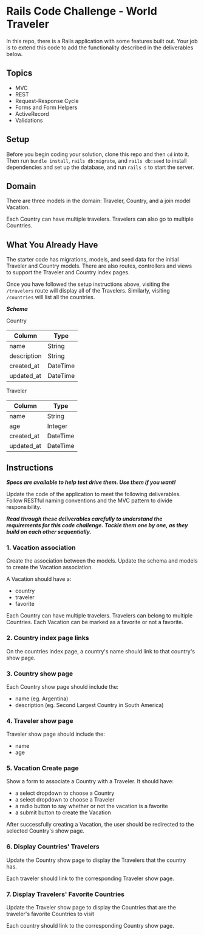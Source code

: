 # Rails Code Challenge - World Traveler

In this repo, there is a Rails application with some features built out. Your job is to extend this code to add the functionality described in the deliverables below.

## Topics

- MVC
- REST
- Request-Response Cycle
- Forms and Form Helpers
- ActiveRecord
- Validations

## Setup

Before you begin coding your solution, clone this repo and then `cd` into it. Then run `bundle install`, `rails db:migrate`, and `rails db:seed` to install dependencies and set up the database, and run `rails s` to start the server.

## Domain

There are three models in the domain: Traveler, Country, and a join model Vacation.

Each Country can have multiple travelers. Travelers can also go to multiple Countries.

## What You Already Have

The starter code has migrations, models, and seed data for the initial Traveler and Country models. There are also routes, controllers and views to support the Traveler and Country index pages.

Once you have followed the setup instructions above, visiting the `/travelers` route will display all of the Travelers. Similarly, visiting `/countries` will list all the countries.

***Schema***

Country

| Column | Type |
| ------------- | ------------- |
| name | String |
| description | String |
| created_at  | DateTime  |
| updated_at  | DateTime  |

Traveler

| Column | Type |
| ------------- | ------------- |
| name | String  |
| age | Integer  |
| created_at  | DateTime  |
| updated_at  | DateTime  |

## Instructions

***Specs are available to help test drive them. Use them if you want!***

Update the code of the application to meet the following deliverables. Follow RESTful naming conventions and the MVC pattern to divide responsibility.

***Read through these deliverables carefully to understand the requirements for this code challenge. Tackle them one by one, as they build on each other sequentially.***

### 1. Vacation association

Create the association between the models. Update the schema and models to create the Vacation association.

A Vacation should have a:

- country
- traveler
- favorite

Each Country can have multiple travelers. Travelers can belong to multiple Countries. Each Vacation can be marked as a favorite or not a favorite.

### 2. Country index page links

On the countries index page, a country's name should link to that country's show page.

### 3. Country show page

Each Country show page should include the:

- name (eg. Argentina)
- description (eg. Second Largest Country in South America)

### 4. Traveler show page

Traveler show page should include the:

- name
- age

### 5. Vacation Create page

Show a form to associate a Country with a Traveler. It should have:

- a select dropdown to choose a Country
- a select dropdown to choose a Traveler
- a radio button to say whether or not the vacation is a favorite
- a submit button to create the Vacation

After successfully creating a Vacation, the user should be redirected to the selected Country's show page.

### 6. Display Countries' Travelers

Update the Country show page to display the Travelers that the country has.

Each traveler should link to the corresponding Traveler show page.

### 7. Display Travelers' Favorite Countries

Update the Traveler show page to display the Countries that are the traveler's favorite Countries to visit

Each country should link to the corresponding Country show page.